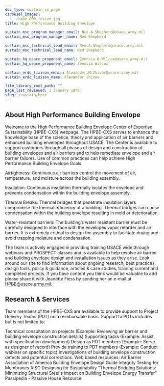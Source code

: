 ```yaml
---
doc_type: sustain_cx_page
carousel_images:
  - ./hpbe_800_resize.jpg
title: High Performance Building Envelope

sustain_msc_program_manager_email: Ned.A.Shepherd@usace.army.mil
sustain_msc_program_manager_name: Ned Shepherd

sustain_msc_technical_lead_email: Ned.A.Shepherd@usace.army.mil
sustain_msc_technical_lead_name: Ned Shepherd

sustain_hq_usace_proponent_email: Zenovia.D.Wilcox@usace.army.mil
sustain_hq_usace_proponent_name: Zenovia Wilcox

sustain_erdc_liaison_email: Alexander.M.Zhivov@usace.army.mil
sustain_erdc_liaison_name: Alexander Zhivov

file_library_root_path: ""
page_last_reviewed: 1 January 1970
slug: /sustain/hpbe
---
```


## About High Performance Building Envelope

Welcome to the High Performance Building Envelope Center of Expertise Sustainability (HPBE-CXS) webpage. The HPBE-CXS serves to enhance the knowledge base of the science, theory and application of air barriers and enhanced building envelopes throughout USACE. The Center is available to support customers through all phases of design and construction of building envelopes and air barriers and to help remediate envelope and air barrier failures.
Use of common practices can help achieve High Performance Building Envelope Goals:

Airtightness: Continuous air barriers control the movement of air, temperature, and moisture across the building assembly.

Insulation: Continuous insulation thermally isolates the envelope and prevents condensation within the building envelope assembly.

Thermal Breaks: Thermal bridges that penetrate insulation layers compromise the thermal efficiency of a building. Thermal bridges can cause condensation within the building envelope resulting in mold or deterioration.

Water-resistant barriers: The building’s water resistant barrier must be carefully designed to interface with the envelopes vapor retarder and air barrier. It is extremely critical to design the assembly to facilitate drying and avoid trapping moisture and condensation.

The team is actively engaged in providing training USACE wide through webinars and PROSPECT classes and is available to help resolve air barrier and building envelope design and installation issues as they arise. Look around our site to find information about ongoing research, best practices, design tools, policy & guidance, articles & case studies, training current and completed projects. If you have content you think would be valuable to add please share it with Jeanette Fiess by sending her an e-mail at HPBE@usace.army.mil.

## Research & Services

Team members of the HPBE-CXS are available to provide support to Project Delivery Teams (PDT) on a reimbursable basis. Support to PDTs includes but is not limited to:

Technical consultation on projects (Example: Reviewing air barrier and building envelope construction details)
Supporting tasks (Example: Assist with specification development)
Design as PDT members (Example: Serve as designer of record)
Provide training to PDT members (Example: Conduct webinar on specific topic)
Investigations of building envelope construction defects and potential corrections.
Web based resources:
Air Barrier Association of America
Building Envelope Design Guide
Integrity Testing for Membranes
AISC Designing for Sustainability "Thermal Bridging Solutions: Minimizing Structural Steel's Impact on Building Envelope Energy Transfer"
Passipedia - Passive House Resource
